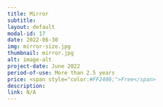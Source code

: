 ```yaml
---
title: Mirror
subtitle:
layout: default
modal-id: 17
date: 2022-06-30
img: mirror-size.jpg
thumbnail: mirror.jpg
alt: image-alt
project-date: June 2022
period-of-use: More than 2.5 years
price: <span style="color:#FF2400;">Free</span>
description:
link: N/A
---
```

